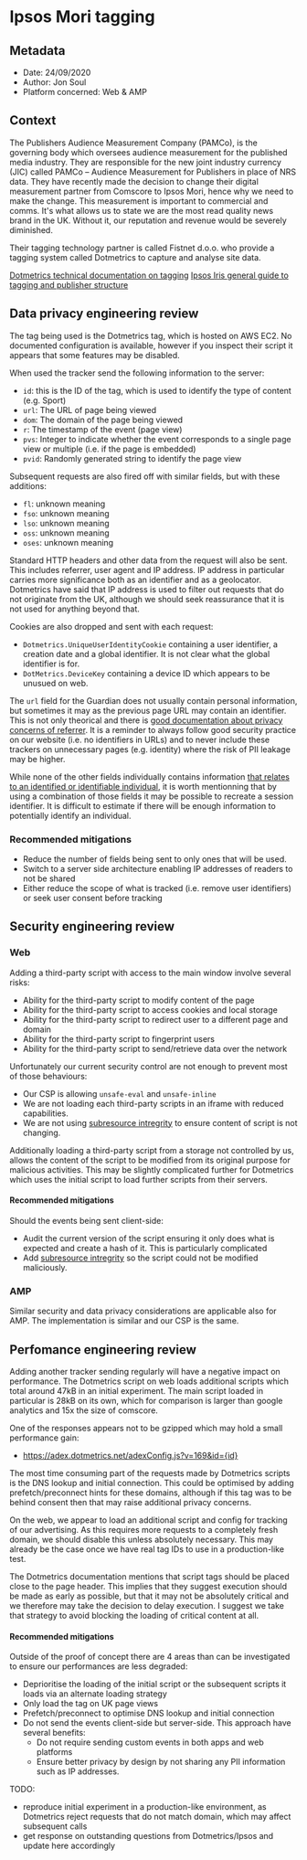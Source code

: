 # Ipsos Mori tagging

## Metadata

-   Date: 24/09/2020
-   Author: Jon Soul
-   Platform concerned: Web & AMP

## Context

The Publishers Audience Measurement Company (PAMCo), is the governing body which oversees audience measurement for the published media industry. They are responsible for the new joint industry currency (JIC) called PAMCo – Audience Measurement for Publishers in place of NRS data. They have recently made the decision to change their digital measurement partner from Comscore to Ipsos Mori, hence why we need to make the change. This measurement is important to commercial and comms. It's what allows us to state we are the most read quality news brand in the UK. Without it, our reputation and revenue would be severely diminished.

Their tagging technology partner is called Fistnet d.o.o. who provide a tagging system called Dotmetrics to capture and analyse site data.

[Dotmetrics technical documentation on tagging](https://drive.google.com/file/d/1mdCThbv6eWgTh8U76CcefaNnR9Ef9Yyt/view?usp=sharing)
[Ipsos Iris general guide to tagging and publisher structure](https://docs.google.com/presentation/d/1fSp-2qsPp5ztdMS30fKkXZjqaWe7iUa-p_agdYGN7T8/edit?usp=sharing)

## Data privacy engineering review

The tag being used is the Dotmetrics tag, which is hosted on AWS EC2. No documented configuration is available, however if you inspect their script it appears that some features may be disabled.

When used the tracker send the following information to the server:

-   `id`: this is the ID of the tag, which is used to identify the type of content (e.g. Sport)
-   `url`: The URL of page being viewed
-   `dom`: The domain of the page being viewed
-   `r`: The timestamp of the event (page view)
-   `pvs`: Integer to indicate whether the event corresponds to a single page view or multiple (i.e. if the page is embedded)
-   `pvid`: Randomly generated string to identify the page view

Subsequent requests are also fired off with similar fields, but with these additions:

-   `fl`: unknown meaning
-   `fso`: unknown meaning
-   `lso`: unknown meaning
-   `oss`: unknown meaning
-   `oses`: unknown meaning

Standard HTTP headers and other data from the request will also be sent. This includes referrer, user agent and IP address. IP address in particular carries more significance both as an identifier and as a geolocator. Dotmetrics have said that IP address is used to filter out requests that do not originate from the UK, although we should seek reassurance that it is not used for anything beyond that.

Cookies are also dropped and sent with each request:

-   `Dotmetrics.UniqueUserIdentityCookie` containing a user identifier, a creation date and a global identifier. It is not clear what the global identifier is for.
-   `DotMetrics.DeviceKey` containing a device ID which appears to be unusued on web.

The `url` field for the Guardian does not usually contain personal information, but sometimes it may as the previous page URL may contain an identifier. This is not only theorical and there is [good documentation about privacy concerns of referrer](https://developer.mozilla.org/en-US/docs/Web/Security/Referer_header:_privacy_and_security_concerns). It is a reminder to always follow good security practice on our website (i.e. no identifiers in URLs) and to never include these trackers on unnecessary pages (e.g. identity) where the risk of PII leakage may be higher.

While none of the other fields individually contains information [that relates to an identified or identifiable individual](https://ico.org.uk/for-organisations/guide-to-data-protection/guide-to-the-general-data-protection-regulation-gdpr/key-definitions/what-is-personal-data/), it is worth mentionning that by using a combination of those fields it may be possible to recreate a session identifier. It is difficult to estimate if there will be enough information to potentially identify an individual.

### Recommended mitigations

-   Reduce the number of fields being sent to only ones that will be used.
-   Switch to a server side architecture enabling IP addresses of readers to not be shared
-   Either reduce the scope of what is tracked (i.e. remove user identifiers) or seek user consent before tracking

## Security engineering review

### Web

Adding a third-party script with access to the main window involve several risks:

-   Ability for the third-party script to modify content of the page
-   Ability for the third-party script to access cookies and local storage
-   Ability for the third-party script to redirect user to a different page and domain
-   Ability for the third-party script to fingerprint users
-   Ability for the third-party script to send/retrieve data over the network

Unfortunately our current security control are not enough to prevent most of those behaviours:

-   Our CSP is allowing `unsafe-eval` and `unsafe-inline`
-   We are not loading each third-party scripts in an iframe with reduced capabilities.
-   We are not using [subresource intregrity](https://developer.mozilla.org/en-US/docs/Web/Security/Subresource_Integrity) to ensure content of script is not changing.

Additionally loading a third-party script from a storage not controlled by us, allows the content of the script to be modified from its original purpose for malicious activities. This may be slightly complicated further for Dotmetrics which uses the initial script to load further scripts from their servers.

#### Recommended mitigations

Should the events being sent client-side:

-   Audit the current version of the script ensuring it only does what is expected and create a hash of it. This is particularly complicated
-   Add [subresource intregrity](https://developer.mozilla.org/en-US/docs/Web/Security/Subresource_Integrity) so the script could not be modified maliciously.

### AMP

Similar security and data privacy considerations are applicable also for AMP. The implementation is similar and our CSP is the same.

## Perfomance engineering review

Adding another tracker sending regularly will have a negative impact on performance. The Dotmetrics script on web loads additional scripts which total around 47kB in an initial experiment. The main script loaded in particular is 28kB on its own, which for comparison is larger than google analytics and 15x the size of comscore.

One of the responses appears not to be gzipped which may hold a small performance gain:

-   https://adex.dotmetrics.net/adexConfig.js?v=169&id={id}

The most time consuming part of the requests made by Dotmetrics scripts is the DNS lookup and initial connection. This could be optimised by adding prefetch/preconnect hints for these domains, although if this tag was to be behind consent then that may raise additional privacy concerns.

On the web, we appear to load an additional script and config for tracking of our advertising. As this requires more requests to a completely fresh domain, we should disable this unless absolutely necessary. This may already be the case once we have real tag IDs to use in a production-like test.

The Dotmetrics documentation mentions that script tags should be placed close to the page header. This implies that they suggest execution should be made as early as possible, but that it may not be absolutely critical and we therefore may take the decision to delay execution. I suggest we take that strategy to avoid blocking the loading of critical content at all.

#### Recommended mitigations

Outside of the proof of concept there are 4 areas than can be investigated to ensure our performances are less degraded:

-   Deprioritise the loading of the initial script or the subsequent scripts it loads via an alternate loading strategy
-   Only load the tag on UK page views
-   Prefetch/preconnect to optimise DNS lookup and initial connection
-   Do not send the events client-side but server-side. This approach have several benefits:
    -   Do not require sending custom events in both apps and web platforms
    -   Ensure better privacy by design by not sharing any PII information such as IP addresses.

TODO:

-   reproduce initial experiment in a production-like environment, as Dotmetrics reject requests that do not match domain, which may affect subsequent calls
-   get response on outstanding questions from Dotmetrics/Ipsos and update here accordingly
